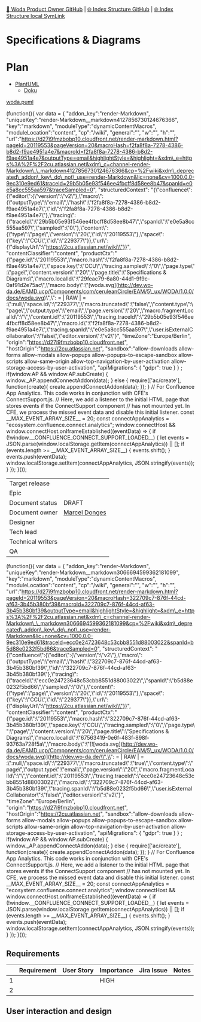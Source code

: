 [📁 Woda Product Owner GitHub](/cerulean-circle-unlimited-2cu/product/development/woda/woda-product-owner.md) | [🌐 Index Structure GitHub](/cerulean-circle-unlimited-2cu/product/development/woda/woda-product-owner/specifications-diagrams.md) | [🌐 Index Structure local SymLink](./specifications-diagrams.entry.md)

# Specifications & Diagrams

# Plan

- [PlantUML](https://plantuml.com/de/)
  - [Doku](https://plantuml.com/de/sitemap-language-specification)

[woda.puml](http://wo-da.de/EAMD.ucp/Components/com/ceruleanCircle/EAM/5_ux/WODA/1.0.0/docs/woda.puml)

(function(){ var data = { "addon\_key":"render-Markdown", "uniqueKey":"render-Markdown\_\_markdown4127856730124676366", "key":"markdown", "moduleType":"dynamicContentMacros", "moduleLocation":"content", "cp":"/wiki", "general":"", "w":"", "h":"", "url":"https://d27i9fmzbobp10.cloudfront.net/render-markdown.html?pageId=20119553&pageVersion=20&macroHash=f2fa8f8a-7278-4386-b8d2-f9ae4951a4e7&macroId=f2fa8f8a-7278-4386-b8d2-f9ae4951a4e7&outputType=email&highlightStyle=&highlight=&xdm\_e=https%3A%2F%2F2cu.atlassian.net&xdm\_c=channel-render-Markdown\_\_markdown4127856730124676366&cp=%2Fwiki&xdm\_deprecated\_addon\_key\_do\_not\_use=render-Markdown&lic=none&cv=1000.0.0-9ec310e9ed61&traceId=29b5b05e93f546ee4fbcff8d58ee8b47&spanId=e0e5a8cc555aa597&traceSampled=0", "structuredContext": "{\\"confluence\\":{\\"editor\\":{\\"version\\":\\"v2\\"},\\"macro\\":{\\"outputType\\":\\"email\\",\\"hash\\":\\"f2fa8f8a-7278-4386-b8d2-f9ae4951a4e7\\",\\"id\\":\\"f2fa8f8a-7278-4386-b8d2-f9ae4951a4e7\\"},\\"tracing\\":{\\"traceId\\":\\"29b5b05e93f546ee4fbcff8d58ee8b47\\",\\"spanId\\":\\"e0e5a8cc555aa597\\",\\"sampled\\":\\"0\\"},\\"content\\":{\\"type\\":\\"page\\",\\"version\\":\\"20\\",\\"id\\":\\"20119553\\"},\\"space\\":{\\"key\\":\\"CCU\\",\\"id\\":\\"229377\\"}},\\"url\\":{\\"displayUrl\\":\\"https://2cu.atlassian.net/wiki\\"}}", "contentClassifier":"content", "productCtx":"{\\"page.id\\":\\"20119553\\",\\"macro.hash\\":\\"f2fa8f8a-7278-4386-b8d2-f9ae4951a4e7\\",\\"space.key\\":\\"CCU\\",\\"tracing.sampled\\":\\"0\\",\\"page.type\\":\\"page\\",\\"content.version\\":\\"20\\",\\"page.title\\":\\"Specifications & Diagrams\\",\\"macro.localId\\":\\"29feac79-6a80-44d1-9f9c-0af91d2e75ac\\",\\"macro.body\\":\\"\[woda.svg\](http://dev.wo-da.de/EAMD.ucp/Components/com/ceruleanCircle/EAM/5\_ux/WODA/1.0.0/docs/woda.svg)\\",\\": = | RAW | = :\\":null,\\"space.id\\":\\"229377\\",\\"macro.truncated\\":\\"false\\",\\"content.type\\":\\"page\\",\\"output.type\\":\\"email\\",\\"page.version\\":\\"20\\",\\"macro.fragmentLocalId\\":\\"\\",\\"content.id\\":\\"20119553\\",\\"tracing.traceId\\":\\"29b5b05e93f546ee4fbcff8d58ee8b47\\",\\"macro.id\\":\\"f2fa8f8a-7278-4386-b8d2-f9ae4951a4e7\\",\\"tracing.spanId\\":\\"e0e5a8cc555aa597\\",\\"user.isExternalCollaborator\\":\\"false\\",\\"editor.version\\":\\"v2\\"}", "timeZone":"Europe/Berlin", "origin":"https://d27i9fmzbobp10.cloudfront.net", "hostOrigin":"https://2cu.atlassian.net", "sandbox":"allow-downloads allow-forms allow-modals allow-popups allow-popups-to-escape-sandbox allow-scripts allow-same-origin allow-top-navigation-by-user-activation allow-storage-access-by-user-activation", "apiMigrations": { "gdpr": true } } ; if(window.AP && window.AP.subCreate) { window.\_AP.appendConnectAddon(data); } else { require(\['ac/create'\], function(create){ create.appendConnectAddon(data); }); } // For Confluence App Analytics. This code works in conjunction with CFE's ConnectSupport.js. // Here, we add a listener to the initial HTML page that stores events if the ConnectSupport component // has not mounted yet. In CFE, we process the missed event data and disable this initial listener. const \_\_MAX\_EVENT\_ARRAY\_SIZE\_\_ = 20; const connectAppAnalytics = "ecosystem.confluence.connect.analytics"; window.connectHost && window.connectHost.onIframeEstablished((eventData) => { if (!window.\_\_CONFLUENCE\_CONNECT\_SUPPORT\_LOADED\_\_) { let events = JSON.parse(window.localStorage.getItem(connectAppAnalytics)) || \[\]; if (events.length >= \_\_MAX\_EVENT\_ARRAY\_SIZE\_\_) { events.shift(); } events.push(eventData); window.localStorage.setItem(connectAppAnalytics, JSON.stringify(events)); } }); }());

|     |     |
| --- | --- |
| Target release |     |
| Epic |     |
| Document status | DRAFT |
| Document owner | [Marcel Donges](https://2cu.atlassian.net/wiki/people/557058:26fa7b10-cf49-473c-81c1-fee4e574a9f7?ref=confluence) |
| Designer |     |
| Tech lead |     |
| Technical writers |     |
| QA  |     |

(function(){ var data = { "addon\_key":"render-Markdown", "uniqueKey":"render-Markdown\_\_markdown3066694599362181099", "key":"markdown", "moduleType":"dynamicContentMacros", "moduleLocation":"content", "cp":"/wiki", "general":"", "w":"", "h":"", "url":"https://d27i9fmzbobp10.cloudfront.net/render-markdown.html?pageId=20119553&pageVersion=20&macroHash=322709c7-876f-44cd-af63-3b45b380bf39&macroId=322709c7-876f-44cd-af63-3b45b380bf39&outputType=email&highlightStyle=&highlight=&xdm\_e=https%3A%2F%2F2cu.atlassian.net&xdm\_c=channel-render-Markdown\_\_markdown3066694599362181099&cp=%2Fwiki&xdm\_deprecated\_addon\_key\_do\_not\_use=render-Markdown&lic=none&cv=1000.0.0-9ec310e9ed61&traceId=ecc0e24723648c53cbb8551d88003022&spanId=b5d88e0232f5bd66&traceSampled=0", "structuredContext": "{\\"confluence\\":{\\"editor\\":{\\"version\\":\\"v2\\"},\\"macro\\":{\\"outputType\\":\\"email\\",\\"hash\\":\\"322709c7-876f-44cd-af63-3b45b380bf39\\",\\"id\\":\\"322709c7-876f-44cd-af63-3b45b380bf39\\"},\\"tracing\\":{\\"traceId\\":\\"ecc0e24723648c53cbb8551d88003022\\",\\"spanId\\":\\"b5d88e0232f5bd66\\",\\"sampled\\":\\"0\\"},\\"content\\":{\\"type\\":\\"page\\",\\"version\\":\\"20\\",\\"id\\":\\"20119553\\"},\\"space\\":{\\"key\\":\\"CCU\\",\\"id\\":\\"229377\\"}},\\"url\\":{\\"displayUrl\\":\\"https://2cu.atlassian.net/wiki\\"}}", "contentClassifier":"content", "productCtx":"{\\"page.id\\":\\"20119553\\",\\"macro.hash\\":\\"322709c7-876f-44cd-af63-3b45b380bf39\\",\\"space.key\\":\\"CCU\\",\\"tracing.sampled\\":\\"0\\",\\"page.type\\":\\"page\\",\\"content.version\\":\\"20\\",\\"page.title\\":\\"Specifications & Diagrams\\",\\"macro.localId\\":\\"67563419-0e6f-483f-898f-93763a728f5a\\",\\"macro.body\\":\\"\[!\[woda.svg\](http://dev.wo-da.de/EAMD.ucp/Components/com/ceruleanCircle/EAM/5\_ux/WODA/1.0.0/docs/woda.svg)\](http://dev.wo-da.de/\\",\\": = | RAW | = :\\":null,\\"space.id\\":\\"229377\\",\\"macro.truncated\\":\\"true\\",\\"content.type\\":\\"page\\",\\"output.type\\":\\"email\\",\\"page.version\\":\\"20\\",\\"macro.fragmentLocalId\\":\\"\\",\\"content.id\\":\\"20119553\\",\\"tracing.traceId\\":\\"ecc0e24723648c53cbb8551d88003022\\",\\"macro.id\\":\\"322709c7-876f-44cd-af63-3b45b380bf39\\",\\"tracing.spanId\\":\\"b5d88e0232f5bd66\\",\\"user.isExternalCollaborator\\":\\"false\\",\\"editor.version\\":\\"v2\\"}", "timeZone":"Europe/Berlin", "origin":"https://d27i9fmzbobp10.cloudfront.net", "hostOrigin":"https://2cu.atlassian.net", "sandbox":"allow-downloads allow-forms allow-modals allow-popups allow-popups-to-escape-sandbox allow-scripts allow-same-origin allow-top-navigation-by-user-activation allow-storage-access-by-user-activation", "apiMigrations": { "gdpr": true } } ; if(window.AP && window.AP.subCreate) { window.\_AP.appendConnectAddon(data); } else { require(\['ac/create'\], function(create){ create.appendConnectAddon(data); }); } // For Confluence App Analytics. This code works in conjunction with CFE's ConnectSupport.js. // Here, we add a listener to the initial HTML page that stores events if the ConnectSupport component // has not mounted yet. In CFE, we process the missed event data and disable this initial listener. const \_\_MAX\_EVENT\_ARRAY\_SIZE\_\_ = 20; const connectAppAnalytics = "ecosystem.confluence.connect.analytics"; window.connectHost && window.connectHost.onIframeEstablished((eventData) => { if (!window.\_\_CONFLUENCE\_CONNECT\_SUPPORT\_LOADED\_\_) { let events = JSON.parse(window.localStorage.getItem(connectAppAnalytics)) || \[\]; if (events.length >= \_\_MAX\_EVENT\_ARRAY\_SIZE\_\_) { events.shift(); } events.push(eventData); window.localStorage.setItem(connectAppAnalytics, JSON.stringify(events)); } }); }());

## Requirements

|     | Requirement | User Story | Importance | Jira Issue | Notes |
| --- | --- | --- | --- | --- | --- |
| 1   |     |     | HIGH |     |     |
| 2   |     |     |     |     |     |

## User interaction and design
